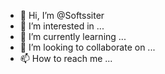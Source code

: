 - 👋 Hi, I’m @Softssiter
- 👀 I’m interested in ...
- 🌱 I’m currently learning ...
- 💞️ I’m looking to collaborate on ...
- 📫 How to reach me ...

<!---
Softssiter/Softssiter is a ✨ special ✨ repository because its `README.md` (this file) appears on your GitHub profile.
You can click the Preview link to take a look at your changes.
--->
